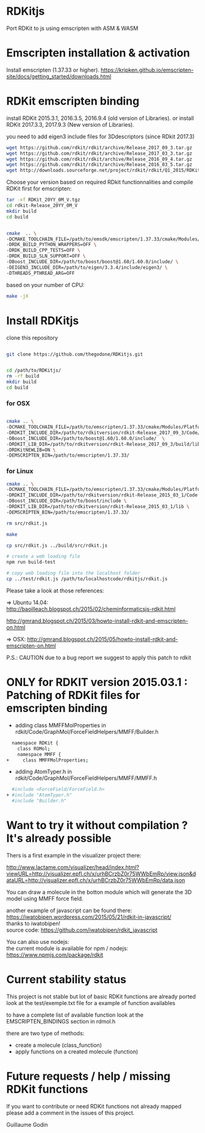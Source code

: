 RDKitjs
=======

Port RDKit to js using emscripten with ASM & WASM 


Emscripten installation & activation
===============================================

Install emscripten (1.37.33 or higher).
https://kripken.github.io/emscripten-site/docs/getting_started/downloads.html


RDKit emscripten binding
===============================================

install RDKit 2015.3.1, 2016.3.5, 2016.9.4 (old version of Libraries). 
or 
install RDKit 2017.3.3, 2017.9.3 (New version of Libraries). 

you need to add eigen3 include files for 3Ddescriptors (since RDkit 2017.3)

```bash
wget https://github.com/rdkit/rdkit/archive/Release_2017_09_3.tar.gz
wget https://github.com/rdkit/rdkit/archive/Release_2017_03_3.tar.gz
wget https://github.com/rdkit/rdkit/archive/Release_2016_09_4.tar.gz
wget https://github.com/rdkit/rdkit/archive/Release_2016_03_5.tar.gz
wget http://downloads.sourceforge.net/project/rdkit/rdkit/Q1_2015/RDKit_2015_03_1.tgz
```

Choose your version based on required RDkit functionnalities and compile RDKit first for emscripten:
```bash
tar -xf RDKit_20YY_0M_V.tgz
cd rdkit-Release_20YY_0M_V
mkdir build
cd build


cmake  .. \
-DCMAKE_TOOLCHAIN_FILE=/path/to/emsdk/emscripten/1.37.33/cmake/Modules/Platform/Emscripten.cmake \
-DRDK_BUILD_PYTHON_WRAPPERS=OFF \
-DRDK_BUILD_CPP_TESTS=OFF \
-DRDK_BUILD_SLN_SUPPORT=OFF \
-DBoost_INCLUDE_DIR=/path/to/boost/boost@1.60/1.60.0/include/ \
-DEIGEN3_INCLUDE_DIR=/path/to/eigen/3.3.4/include/eigen3/ \
-DTHREADS_PTHREAD_ARG=OFF
```

based on your number of CPU:
```bash
make -jX
```

Install RDKitjs
==================

clone this repository
```bash

git clone https://github.com/thegodone/RDKitjs.git


cd /path/to/RDKitjs/
rm -rf build
mkdir build
cd build
```

### for OSX
```bash

cmake .. \
-DCMAKE_TOOLCHAIN_FILE=/path/to/emscripten/1.37.33/cmake/Modules/Platform/Emscripten.cmake \
-DRDKIT_INCLUDE_DIR=/path/to/rdkitversion/rdkit-Release_2017_09_3/Code/ \
-DBoost_INCLUDE_DIR=/path/to/boost@1.60/1.60.0/include/  \
-DRDKIT_LIB_DIR=/path/to/rdkitversion/rdkit-Release_2017_09_3/build/lib/ \
-DRDKitNEWLIB=ON \
-DEMSCRIPTEN_BIN=/path/to/emscripten/1.37.33/
```

### for Linux
```bash
cmake .. \
-DCMAKE_TOOLCHAIN_FILE=/path/to/emscripten/1.37.33/cmake/Modules/Platform/Emscripten.cmake \
-DRDKIT_INCLUDE_DIR=/path/to/rdkitversion/rdkit-Release_2015_03_1/Code \
-DBoost_INCLUDE_DIR=/path/to/boost/include \
-DRDKIT_LIB_DIR=/path/to/rdkitversion/rdkit-Release_2015_03_1/lib \
-DEMSCRIPTEN_BIN=/path/to/emscripten/1.37.33/
```



```bash
rm src/rdkit.js

make

cp src/rdkit.js ../build/src/rdkit.js

# create a web loading file
npm run build-test

# copy web loading file into the localhost folder
cp ../test/rdkit.js /path/to/localhostcode/rdkitjs/rdkit.js

```




Please take a look at those references:

=> Ubuntu 14.04:  
http://baoilleach.blogspot.ch/2015/02/cheminformaticsjs-rdkit.html  

http://gmrand.blogspot.ch/2015/03/howto-install-rdkit-and-emscripten-on.html  

=> OSX:
http://gmrand.blogspot.ch/2015/05/howto-install-rdkit-and-emscripten-on.html



P.S.: CAUTION due to a bug report we suggest to apply this patch to rdkit

ONLY for RDKIT version 2015.03.1 : Patching of RDKit files for emscripten binding 
===============================================

* adding class MMFFMolProperties in rdkit/Code/GraphMol/ForceFieldHelpers/MMFF/Builder.h
```bash  
  namespace RDKit {
    class ROMol;
    namespace MMFF {
+     class MMFFMolProperties;
```

* adding AtomTyper.h in rdkit/Code/GraphMol/ForceFieldHelpers/MMFF/MMFF.h
```bash  
  #include <ForceField/ForceField.h>
+ #include "AtomTyper.h"
  #include "Builder.h"
```

Want to try it without compilation ? It's already possible
=================
Thers is a first example in the visualizer project there:  

http://www.lactame.com/visualizer/head/index.html?viewURL=http://visualizer.epfl.ch/x/urhBCrzbZ0r75WWbEmRp/view.json&dataURL=http://visualizer.epfl.ch/x/urhBCrzbZ0r75WWbEmRp/data.json  

You can draw a molecule in the botton module which will generate the 3D model using MMFF force field. 


another example of javascript can be found there:  
https://iwatobipen.wordpress.com/2015/05/21/rdkit-in-javascript/  
thanks to iwatobipen!  
source code: https://github.com/iwatobipen/rdkit_javascript  

You can also use nodejs:  
the current module is available for npm / nodejs:  
https://www.npmjs.com/package/rdkit  

Current stability status  
===============
This project is not stable but lot of basic RDKit functions are already ported look at the test/exemple.txt file for a example of function availables  

to have a complete list of available function look at the EMSCRIPTEN_BINDINGS section in rdmol.h  

there are two type of methods:   
* create a molecule (class_function)  
* apply functions on a created molecule (function)  

Future requests / help / missing RDKit functions
================
If you want to contribute or need RDKit functions not already mapped please add a comment in the issues of this project.  

Guillaume Godin  

